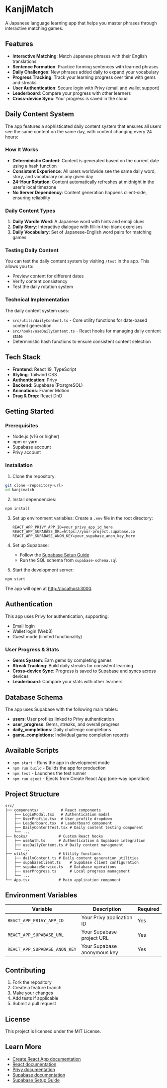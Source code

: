 # KanjiMatch

A Japanese language learning app that helps you master phrases through interactive matching games.

## Features

- **Interactive Matching**: Match Japanese phrases with their English translations
- **Sentence Formation**: Practice forming sentences with learned phrases
- **Daily Challenges**: New phrases added daily to expand your vocabulary
- **Progress Tracking**: Track your learning progress over time with gems and streaks
- **User Authentication**: Secure login with Privy (email and wallet support)
- **Leaderboard**: Compare your progress with other learners
- **Cross-device Sync**: Your progress is saved in the cloud

## Daily Content System

The app features a sophisticated daily content system that ensures all users see the same content on the same day, with content changing every 24 hours:

### How It Works

- **Deterministic Content**: Content is generated based on the current date using a hash function
- **Consistent Experience**: All users worldwide see the same daily word, story, and vocabulary on any given day
- **24-Hour Rotation**: Content automatically refreshes at midnight in the user's local timezone
- **No Server Dependency**: Content generation happens client-side, ensuring reliability

### Daily Content Types

1. **Daily Wordle Word**: A Japanese word with hints and emoji clues
2. **Daily Story**: Interactive dialogue with fill-in-the-blank exercises
3. **Daily Vocabulary**: Set of Japanese-English word pairs for matching games

### Testing Daily Content

You can test the daily content system by visiting `/test` in the app. This allows you to:
- Preview content for different dates
- Verify content consistency
- Test the daily rotation system

### Technical Implementation

The daily content system uses:
- `src/utils/dailyContent.ts` - Core utility functions for date-based content generation
- `src/hooks/useDailyContent.ts` - React hooks for managing daily content state
- Deterministic hash functions to ensure consistent content selection

## Tech Stack

- **Frontend**: React 19, TypeScript
- **Styling**: Tailwind CSS
- **Authentication**: Privy
- **Backend**: Supabase (PostgreSQL)
- **Animations**: Framer Motion
- **Drag & Drop**: React DnD

## Getting Started

### Prerequisites

- Node.js (v16 or higher)
- npm or yarn
- Supabase account
- Privy account

### Installation

1. Clone the repository:
```bash
git clone <repository-url>
cd kanjimatch
```

2. Install dependencies:
```bash
npm install
```

3. Set up environment variables:
   Create a `.env` file in the root directory:
   ```env
   REACT_APP_PRIVY_APP_ID=your_privy_app_id_here
   REACT_APP_SUPABASE_URL=https://your-project.supabase.co
   REACT_APP_SUPABASE_ANON_KEY=your_supabase_anon_key_here
   ```

4. Set up Supabase:
   - Follow the [Supabase Setup Guide](./SUPABASE_SETUP.md)
   - Run the SQL schema from `supabase-schema.sql`

5. Start the development server:
```bash
npm start
```

The app will open at [http://localhost:3000](http://localhost:3000).

## Authentication

This app uses Privy for authentication, supporting:
- Email login
- Wallet login (Web3)
- Guest mode (limited functionality)

### User Progress & Stats

- **Gems System**: Earn gems by completing games
- **Streak Tracking**: Build daily streaks for consistent learning
- **Cross-device Sync**: Progress is saved to Supabase and syncs across devices
- **Leaderboard**: Compare your stats with other learners

## Database Schema

The app uses Supabase with the following main tables:

- **users**: User profiles linked to Privy authentication
- **user_progress**: Gems, streaks, and overall progress
- **daily_completions**: Daily challenge completions
- **game_completions**: Individual game completion records

## Available Scripts

- `npm start` - Runs the app in development mode
- `npm run build` - Builds the app for production
- `npm test` - Launches the test runner
- `npm run eject` - Ejects from Create React App (one-way operation)

## Project Structure

```
src/
├── components/          # React components
│   ├── LoginModal.tsx   # Authentication modal
│   ├── UserProfile.tsx  # User profile dropdown
│   ├── Leaderboard.tsx  # Leaderboard component
│   ├── DailyContentTest.tsx # Daily content testing component
│   └── ...
├── hooks/              # Custom React hooks
│   ├── useAuth.ts      # Authentication & Supabase integration
│   ├── useDailyContent.ts # Daily content management
│   └── ...
├── utils/              # Utility functions
│   ├── dailyContent.ts # Daily content generation utilities
│   ├── supabaseClient.ts    # Supabase client configuration
│   ├── supabaseService.ts   # Database operations
│   ├── userProgress.ts      # Local progress management
│   └── ...
└── App.tsx             # Main application component
```

## Environment Variables

| Variable | Description | Required |
|----------|-------------|----------|
| `REACT_APP_PRIVY_APP_ID` | Your Privy application ID | Yes |
| `REACT_APP_SUPABASE_URL` | Your Supabase project URL | Yes |
| `REACT_APP_SUPABASE_ANON_KEY` | Your Supabase anonymous key | Yes |

## Contributing

1. Fork the repository
2. Create a feature branch
3. Make your changes
4. Add tests if applicable
5. Submit a pull request

## License

This project is licensed under the MIT License.

## Learn More

- [Create React App documentation](https://facebook.github.io/create-react-app/docs/getting-started)
- [React documentation](https://reactjs.org/)
- [Privy documentation](https://docs.privy.io/)
- [Supabase documentation](https://docs.supabase.com/)
- [Supabase Setup Guide](./SUPABASE_SETUP.md)
